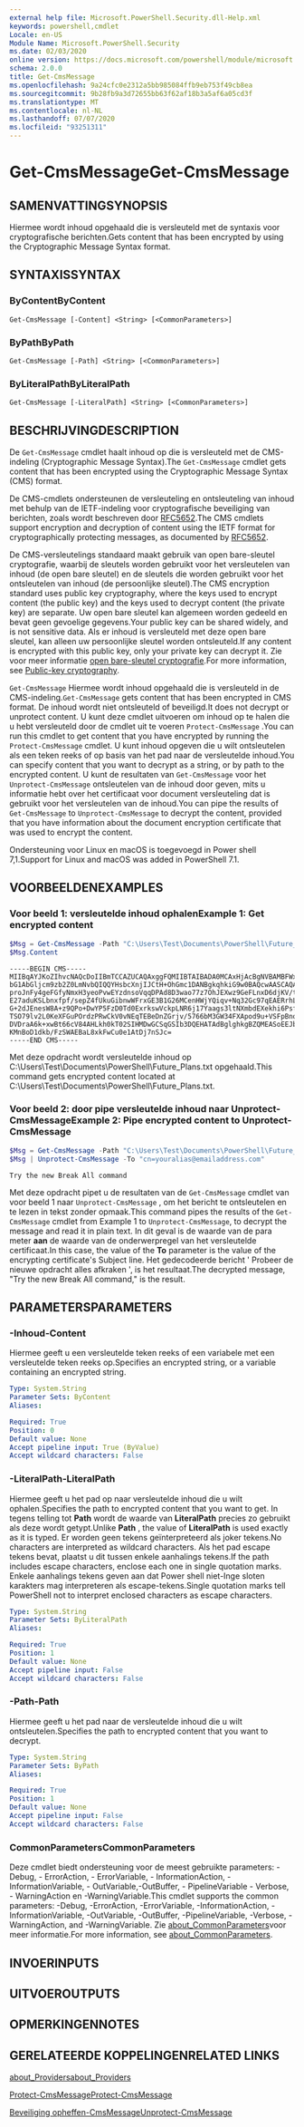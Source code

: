 ```yaml
---
external help file: Microsoft.PowerShell.Security.dll-Help.xml
keywords: powershell,cmdlet
Locale: en-US
Module Name: Microsoft.PowerShell.Security
ms.date: 02/03/2020
online version: https://docs.microsoft.com/powershell/module/microsoft.powershell.security/get-cmsmessage?view=powershell-7.1&WT.mc_id=ps-gethelp
schema: 2.0.0
title: Get-CmsMessage
ms.openlocfilehash: 9a24cfc0e2312a5bb985084ffb9eb753f49cb8ea
ms.sourcegitcommit: 9b28fb9a3d72655bb63f62af18b3a5af6a05cd3f
ms.translationtype: MT
ms.contentlocale: nl-NL
ms.lasthandoff: 07/07/2020
ms.locfileid: "93251311"
---
```

# <span data-ttu-id="9f8d4-103">Get-CmsMessage</span><span class="sxs-lookup"><span data-stu-id="9f8d4-103">Get-CmsMessage</span></span>

## <span data-ttu-id="9f8d4-104">SAMENVATTING</span><span class="sxs-lookup"><span data-stu-id="9f8d4-104">SYNOPSIS</span></span>
<span data-ttu-id="9f8d4-105">Hiermee wordt inhoud opgehaald die is versleuteld met de syntaxis voor cryptografische berichten.</span><span class="sxs-lookup"><span data-stu-id="9f8d4-105">Gets content that has been encrypted by using the Cryptographic Message Syntax format.</span></span>

## <span data-ttu-id="9f8d4-106">SYNTAXIS</span><span class="sxs-lookup"><span data-stu-id="9f8d4-106">SYNTAX</span></span>

### <span data-ttu-id="9f8d4-107">ByContent</span><span class="sxs-lookup"><span data-stu-id="9f8d4-107">ByContent</span></span>

```
Get-CmsMessage [-Content] <String> [<CommonParameters>]
```

### <span data-ttu-id="9f8d4-108">ByPath</span><span class="sxs-lookup"><span data-stu-id="9f8d4-108">ByPath</span></span>

```
Get-CmsMessage [-Path] <String> [<CommonParameters>]
```

### <span data-ttu-id="9f8d4-109">ByLiteralPath</span><span class="sxs-lookup"><span data-stu-id="9f8d4-109">ByLiteralPath</span></span>

```
Get-CmsMessage [-LiteralPath] <String> [<CommonParameters>]
```

## <span data-ttu-id="9f8d4-110">BESCHRIJVING</span><span class="sxs-lookup"><span data-stu-id="9f8d4-110">DESCRIPTION</span></span>

<span data-ttu-id="9f8d4-111">De `Get-CmsMessage` cmdlet haalt inhoud op die is versleuteld met de CMS-indeling (Cryptographic Message Syntax).</span><span class="sxs-lookup"><span data-stu-id="9f8d4-111">The `Get-CmsMessage` cmdlet gets content that has been encrypted using the Cryptographic Message Syntax (CMS) format.</span></span>

<span data-ttu-id="9f8d4-112">De CMS-cmdlets ondersteunen de versleuteling en ontsleuteling van inhoud met behulp van de IETF-indeling voor cryptografische beveiliging van berichten, zoals wordt beschreven door [RFC5652](https://tools.ietf.org/html/rfc5652).</span><span class="sxs-lookup"><span data-stu-id="9f8d4-112">The CMS cmdlets support encryption and decryption of content using the IETF format for cryptographically protecting messages, as documented by [RFC5652](https://tools.ietf.org/html/rfc5652).</span></span>

<span data-ttu-id="9f8d4-113">De CMS-versleutelings standaard maakt gebruik van open bare-sleutel cryptografie, waarbij de sleutels worden gebruikt voor het versleutelen van inhoud (de open bare sleutel) en de sleutels die worden gebruikt voor het ontsleutelen van inhoud (de persoonlijke sleutel).</span><span class="sxs-lookup"><span data-stu-id="9f8d4-113">The CMS encryption standard uses public key cryptography, where the keys used to encrypt content (the public key) and the keys used to decrypt content (the private key) are separate.</span></span> <span data-ttu-id="9f8d4-114">Uw open bare sleutel kan algemeen worden gedeeld en bevat geen gevoelige gegevens.</span><span class="sxs-lookup"><span data-stu-id="9f8d4-114">Your public key can be shared widely, and is not sensitive data.</span></span> <span data-ttu-id="9f8d4-115">Als er inhoud is versleuteld met deze open bare sleutel, kan alleen uw persoonlijke sleutel worden ontsleuteld.</span><span class="sxs-lookup"><span data-stu-id="9f8d4-115">If any content is encrypted with this public key, only your private key can decrypt it.</span></span> <span data-ttu-id="9f8d4-116">Zie voor meer informatie [open bare-sleutel cryptografie](https://en.wikipedia.org/wiki/Public-key_cryptography).</span><span class="sxs-lookup"><span data-stu-id="9f8d4-116">For more information, see [Public-key cryptography](https://en.wikipedia.org/wiki/Public-key_cryptography).</span></span>

<span data-ttu-id="9f8d4-117">`Get-CmsMessage` Hiermee wordt inhoud opgehaald die is versleuteld in de CMS-indeling.</span><span class="sxs-lookup"><span data-stu-id="9f8d4-117">`Get-CmsMessage` gets content that has been encrypted in CMS format.</span></span> <span data-ttu-id="9f8d4-118">De inhoud wordt niet ontsleuteld of beveiligd.</span><span class="sxs-lookup"><span data-stu-id="9f8d4-118">It does not decrypt or unprotect content.</span></span> <span data-ttu-id="9f8d4-119">U kunt deze cmdlet uitvoeren om inhoud op te halen die u hebt versleuteld door de cmdlet uit te voeren `Protect-CmsMessage` .</span><span class="sxs-lookup"><span data-stu-id="9f8d4-119">You can run this cmdlet to get content that you have encrypted by running the `Protect-CmsMessage` cmdlet.</span></span> <span data-ttu-id="9f8d4-120">U kunt inhoud opgeven die u wilt ontsleutelen als een teken reeks of op basis van het pad naar de versleutelde inhoud.</span><span class="sxs-lookup"><span data-stu-id="9f8d4-120">You can specify content that you want to decrypt as a string, or by path to the encrypted content.</span></span> <span data-ttu-id="9f8d4-121">U kunt de resultaten van `Get-CmsMessage` voor het `Unprotect-CmsMessage` ontsleutelen van de inhoud door geven, mits u informatie hebt over het certificaat voor document versleuteling dat is gebruikt voor het versleutelen van de inhoud.</span><span class="sxs-lookup"><span data-stu-id="9f8d4-121">You can pipe the results of `Get-CmsMessage` to `Unprotect-CmsMessage` to decrypt the content, provided that you have information about the document encryption certificate that was used to encrypt the content.</span></span>

<span data-ttu-id="9f8d4-122">Ondersteuning voor Linux en macOS is toegevoegd in Power shell 7,1.</span><span class="sxs-lookup"><span data-stu-id="9f8d4-122">Support for Linux and macOS was added in PowerShell 7.1.</span></span>

## <span data-ttu-id="9f8d4-123">VOORBEELDEN</span><span class="sxs-lookup"><span data-stu-id="9f8d4-123">EXAMPLES</span></span>

### <span data-ttu-id="9f8d4-124">Voor beeld 1: versleutelde inhoud ophalen</span><span class="sxs-lookup"><span data-stu-id="9f8d4-124">Example 1: Get encrypted content</span></span>

```powershell
$Msg = Get-CmsMessage -Path "C:\Users\Test\Documents\PowerShell\Future_Plans.txt"
$Msg.Content
```

```Output
-----BEGIN CMS-----
MIIBqAYJKoZIhvcNAQcDoIIBmTCCAZUCAQAxggFQMIIBTAIBADA0MCAxHjAcBgNVBAMBFWxlZWhv
bG1AbGljcm9zb2Z0LmNvbQIQQYHsbcXnjIJCtH+OhGmc1DANBgkqhkiG9w0BAQcwAASCAQAnkFHM
proJnFy4geFGfyNmxH3yeoPvwEYzdnsoVqqDPAd8D3wao77z7OhJEXwz9GeFLnxD6djKV/tF4PxR
E27aduKSLbnxfpf/sepZ4fUkuGibnwWFrxGE3B1G26MCenHWjYQiqv+Nq32Gc97qEAERrhLv6S4R
G+2dJEnesW8A+z9QPo+DwYP5FzD0Td0ExrkswVckpLNR6j17Yaags3ltNXmbdEXekhi6Psf2MLMP
TSO79lv2L0KeXFGuPOrdzPRwCkV0vNEqTEBeDnZGrjv/5766bM3GW34FXApod9u+VSFpBnqVOCBA
DVDraA6k+xwBt66cV84AHLkh0kT02SIHMDwGCSqGSIb3DQEHATAdBglghkgBZQMEASoEEJbJaiRl
KMnBoD1dkb/FzSWAEBaL8xkFwCu0e1AtDj7nSJc=
-----END CMS-----
```

<span data-ttu-id="9f8d4-125">Met deze opdracht wordt versleutelde inhoud op C:\Users\Test\Documents\PowerShell\Future_Plans.txt opgehaald.</span><span class="sxs-lookup"><span data-stu-id="9f8d4-125">This command gets encrypted content located at C:\Users\Test\Documents\PowerShell\Future_Plans.txt.</span></span>

### <span data-ttu-id="9f8d4-126">Voor beeld 2: door pipe versleutelde inhoud naar Unprotect-CmsMessage</span><span class="sxs-lookup"><span data-stu-id="9f8d4-126">Example 2: Pipe encrypted content to Unprotect-CmsMessage</span></span>

```powershell
$Msg = Get-CmsMessage -Path "C:\Users\Test\Documents\PowerShell\Future_Plans.txt"
$Msg | Unprotect-CmsMessage -To "cn=youralias@emailaddress.com"
```

```Output
Try the new Break All command
```

<span data-ttu-id="9f8d4-127">Met deze opdracht pipet u de resultaten van de `Get-CmsMessage` cmdlet van voor beeld 1 naar `Unprotect-CmsMessage` , om het bericht te ontsleutelen en te lezen in tekst zonder opmaak.</span><span class="sxs-lookup"><span data-stu-id="9f8d4-127">This command pipes the results of the `Get-CmsMessage` cmdlet from Example 1 to `Unprotect-CmsMessage`, to decrypt the message and read it in plain text.</span></span> <span data-ttu-id="9f8d4-128">In dit geval is de waarde van de para meter **aan** de waarde van de onderwerpregel van het versleutelde certificaat.</span><span class="sxs-lookup"><span data-stu-id="9f8d4-128">In this case, the value of the **To** parameter is the value of the encrypting certificate's Subject line.</span></span> <span data-ttu-id="9f8d4-129">Het gedecodeerde bericht ' Probeer de nieuwe opdracht alles afkraken ', is het resultaat.</span><span class="sxs-lookup"><span data-stu-id="9f8d4-129">The decrypted message, "Try the new Break All command," is the result.</span></span>

## <span data-ttu-id="9f8d4-130">PARAMETERS</span><span class="sxs-lookup"><span data-stu-id="9f8d4-130">PARAMETERS</span></span>

### <span data-ttu-id="9f8d4-131">-Inhoud</span><span class="sxs-lookup"><span data-stu-id="9f8d4-131">-Content</span></span>

<span data-ttu-id="9f8d4-132">Hiermee geeft u een versleutelde teken reeks of een variabele met een versleutelde teken reeks op.</span><span class="sxs-lookup"><span data-stu-id="9f8d4-132">Specifies an encrypted string, or a variable containing an encrypted string.</span></span>

```yaml
Type: System.String
Parameter Sets: ByContent
Aliases:

Required: True
Position: 0
Default value: None
Accept pipeline input: True (ByValue)
Accept wildcard characters: False
```

### <span data-ttu-id="9f8d4-133">-LiteralPath</span><span class="sxs-lookup"><span data-stu-id="9f8d4-133">-LiteralPath</span></span>

<span data-ttu-id="9f8d4-134">Hiermee geeft u het pad op naar versleutelde inhoud die u wilt ophalen.</span><span class="sxs-lookup"><span data-stu-id="9f8d4-134">Specifies the path to encrypted content that you want to get.</span></span> <span data-ttu-id="9f8d4-135">In tegens telling tot **Path** wordt de waarde van **LiteralPath** precies zo gebruikt als deze wordt getypt.</span><span class="sxs-lookup"><span data-stu-id="9f8d4-135">Unlike **Path** , the value of **LiteralPath** is used exactly as it is typed.</span></span> <span data-ttu-id="9f8d4-136">Er worden geen tekens geïnterpreteerd als joker tekens.</span><span class="sxs-lookup"><span data-stu-id="9f8d4-136">No characters are interpreted as wildcard characters.</span></span> <span data-ttu-id="9f8d4-137">Als het pad escape tekens bevat, plaatst u dit tussen enkele aanhalings tekens.</span><span class="sxs-lookup"><span data-stu-id="9f8d4-137">If the path includes escape characters, enclose each one in single quotation marks.</span></span>
<span data-ttu-id="9f8d4-138">Enkele aanhalings tekens geven aan dat Power shell niet-Inge sloten karakters mag interpreteren als escape-tekens.</span><span class="sxs-lookup"><span data-stu-id="9f8d4-138">Single quotation marks tell PowerShell not to interpret enclosed characters as escape characters.</span></span>

```yaml
Type: System.String
Parameter Sets: ByLiteralPath
Aliases:

Required: True
Position: 1
Default value: None
Accept pipeline input: False
Accept wildcard characters: False
```

### <span data-ttu-id="9f8d4-139">-Path</span><span class="sxs-lookup"><span data-stu-id="9f8d4-139">-Path</span></span>

<span data-ttu-id="9f8d4-140">Hiermee geeft u het pad naar de versleutelde inhoud die u wilt ontsleutelen.</span><span class="sxs-lookup"><span data-stu-id="9f8d4-140">Specifies the path to encrypted content that you want to decrypt.</span></span>

```yaml
Type: System.String
Parameter Sets: ByPath
Aliases:

Required: True
Position: 1
Default value: None
Accept pipeline input: False
Accept wildcard characters: False
```

### <span data-ttu-id="9f8d4-141">CommonParameters</span><span class="sxs-lookup"><span data-stu-id="9f8d4-141">CommonParameters</span></span>

<span data-ttu-id="9f8d4-142">Deze cmdlet biedt ondersteuning voor de meest gebruikte parameters: -Debug, - ErrorAction, - ErrorVariable, - InformationAction, -InformationVariable, - OutVariable,-OutBuffer, - PipelineVariable - Verbose, - WarningAction en -WarningVariable.</span><span class="sxs-lookup"><span data-stu-id="9f8d4-142">This cmdlet supports the common parameters: -Debug, -ErrorAction, -ErrorVariable, -InformationAction, -InformationVariable, -OutVariable, -OutBuffer, -PipelineVariable, -Verbose, -WarningAction, and -WarningVariable.</span></span> <span data-ttu-id="9f8d4-143">Zie [about_CommonParameters](https://go.microsoft.com/fwlink/?LinkID=113216)voor meer informatie.</span><span class="sxs-lookup"><span data-stu-id="9f8d4-143">For more information, see [about_CommonParameters](https://go.microsoft.com/fwlink/?LinkID=113216).</span></span>

## <span data-ttu-id="9f8d4-144">INVOER</span><span class="sxs-lookup"><span data-stu-id="9f8d4-144">INPUTS</span></span>

## <span data-ttu-id="9f8d4-145">UITVOER</span><span class="sxs-lookup"><span data-stu-id="9f8d4-145">OUTPUTS</span></span>

## <span data-ttu-id="9f8d4-146">OPMERKINGEN</span><span class="sxs-lookup"><span data-stu-id="9f8d4-146">NOTES</span></span>

## <span data-ttu-id="9f8d4-147">GERELATEERDE KOPPELINGEN</span><span class="sxs-lookup"><span data-stu-id="9f8d4-147">RELATED LINKS</span></span>

[<span data-ttu-id="9f8d4-148">about_Providers</span><span class="sxs-lookup"><span data-stu-id="9f8d4-148">about_Providers</span></span>](../Microsoft.PowerShell.Core/About/about_Providers.md)

[<span data-ttu-id="9f8d4-149">Protect-CmsMessage</span><span class="sxs-lookup"><span data-stu-id="9f8d4-149">Protect-CmsMessage</span></span>](Protect-CmsMessage.md)

[<span data-ttu-id="9f8d4-150">Beveiliging opheffen-CmsMessage</span><span class="sxs-lookup"><span data-stu-id="9f8d4-150">Unprotect-CmsMessage</span></span>](Unprotect-CmsMessage.md)

